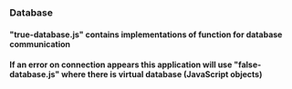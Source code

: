 ### Database

#### "true-database.js" contains implementations of function for database communication
#### If an error on connection appears this application will use "false-database.js" where there is virtual database (JavaScript objects)
